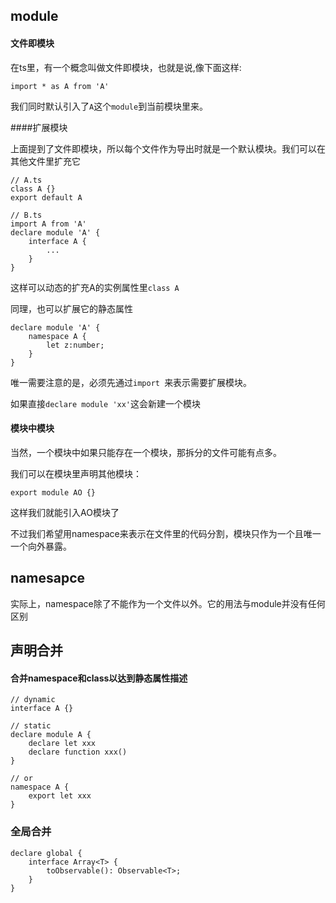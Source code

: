 ## module

#### 文件即模块

在ts里，有一个概念叫做文件即模块，也就是说,像下面这样:

```
import * as A from 'A'
```

我们同时默认引入了`A`这个`module`到当前模块里来。

####扩展模块

上面提到了文件即模块，所以每个文件作为导出时就是一个默认模块。我们可以在其他文件里扩充它

```
// A.ts
class A {}
export default A
```

```
// B.ts
import A from 'A'
declare module 'A' {
	interface A {
		...
	}
}
```

这样可以动态的扩充A的实例属性里`class A`

同理，也可以扩展它的静态属性

```
declare module 'A' {
	namespace A {
		let z:number;
	}
}
```

唯一需要注意的是，必须先通过`import `来表示需要扩展模块。

如果直接`declare module 'xx'`这会新建一个模块

#### 模块中模块

当然，一个模块中如果只能存在一个模块，那拆分的文件可能有点多。

我们可以在模块里声明其他模块：

```
export module AO {}
```

这样我们就能引入AO模块了

不过我们希望用namespace来表示在文件里的代码分割，模块只作为一个且唯一一个向外暴露。



## namesapce

实际上，namespace除了不能作为一个文件以外。它的用法与module并没有任何区别



## 声明合并

#### 合并namespace和class以达到静态属性描述

```
// dynamic
interface A {}

// static
declare module A {
	declare let xxx
	declare function xxx()
}

// or 
namespace A {
	export let xxx
}

```



### 全局合并

```
declare global {
    interface Array<T> {
        toObservable(): Observable<T>;
    }
}
```

